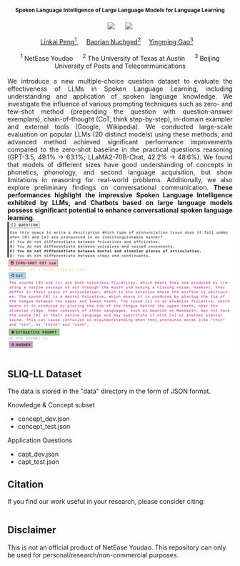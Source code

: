 <div align="center">

<h2><span style="font-size:12px">Spoken Language Intelligence of Large Language Models for Language Learning</span> </h2> 

  <a href='https://arxiv.org/abs/2211.14758'><img src='https://img.shields.io/badge/ArXiv-2211.14758-red'></a> &nbsp;&nbsp;&nbsp;&nbsp;&nbsp;<a href='https://vocaliodmiku.github.io/SLI-LL/'><img src='https://img.shields.io/badge/Project-Page-Green'></a>


<div>
    <a href='https://vocaliodmiku.github.io'>Linkai Peng<sup>1</sup> </a>&emsp;
    <a href='https://boroooo.github.io' target='_blank'>Baorian Nuchged<sup>2</a>&emsp;
    <a href='yingming.gao@bupt.edu.cn' target='_blank'>Yingming Gao<sup>3</sup></a>&emsp;
</div>
<br>
<div>
    <sup>1</sup> NetEase Youdao &emsp; <sup>2</sup> The University of Texas at Austin &emsp; <sup>3</sup> Beijing University of Posts and Telecommunications
</div>
<!-- <br>
<i><strong><a href='https://sa2022.siggraph.org/' target='_blank'>SIGGRAPH Asia 2022 Conferenence Track</a></strong></i>
<br> -->
<br>
<div align="justify"> We introduce a new multiple-choice question dataset to evaluate the effectiveness of LLMs in Spoken Language Learning, including understanding and application of spoken language knowledge. We investigate the influence of various prompting techniques such as zero- and few-shot method (prepending the question with question-answer exemplars), chain-of-thought (CoT, think step-by-step), in-domain exampler and external tools (Google, Wikipedia). We conducted large-scale evaluation on popular LLMs (20 distinct models) using these methods, and advanced method achieved significant performance improvements compared to the zero-shot baseline in the practical questions reasoning (GPT-3.5, 49.1% -> 63.1%; LLaMA2-70B-Chat, 42.2% -> 48.6%). We found that models of different sizes have good understanding of concepts in phonetics, phonology, and second language acquisition, but show limitations in reasoning for real-world problems. Additionally, we also explore preliminary findings on conversational communication. <strong>These performances highlight the impressive Spoken Language Intelligence exhibited by LLMs, and Chatbots based on large language models possess significant potential to enhance conversational spoken language learning.</strong>
</div>
<img src="./docs/static/pdfs/Q111.png?raw=true" width="768px" background-color=rgba(255,255,255,1)>
<br>

<!-- <p>
<img alt='pipeline' src="./docs/static/images/pipeline.png?raw=true" width="768px"><br>
<em align='center'>Pipeline</em>
</p> -->

</div>

## SLIQ-LL Dataset
The data is stored in the "data" directory in the form of JSON format.

Knowledge & Concept subset 
* concept_dev.json
* concept_test.json

Application Questions
* capt_dev.json
* capt_test.json

## Citation

If you find our work useful in your research, please consider citing:

```

```


##  Disclaimer

This is not an official product of NetEase Youdao. This repository can only be used for personal/research/non-commercial purposes.